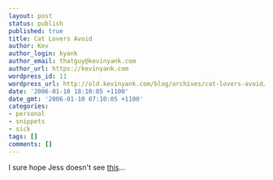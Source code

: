 ```yaml
---
layout: post
status: publish
published: true
title: Cat Lovers Avoid
author: Kev
author_login: kyank
author_email: thatguy@kevinyank.com
author_url: https://kevinyank.com
wordpress_id: 11
wordpress_url: http://old.kevinyank.com/blog/archives/cat-lovers-avoid/
date: '2006-01-10 18:10:05 +1100'
date_gmt: '2006-01-10 07:10:05 +1100'
categories:
- personal
- snippets
- sick
tags: []
comments: []
---
```

<p>I sure hope Jess doesn't see <a href="http://digg.com/science/Cyclops_kitten_only_lives_one_day..._PHOTO_">this</a>...</p>
